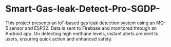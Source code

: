# Smart-Gas-leak-Detect-Pro-SGDP-
This project presents an IoT-based gas leak detection system using an MQ-5 sensor and ESP32. Data is sent to Firebase and monitored through an Android app. On detecting high methane levels, instant alerts are sent to users, ensuring quick action and enhanced safety.
